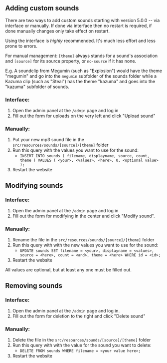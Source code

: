 ## Adding custom sounds

There are two ways to add custom sounds starting with version 5.0.0 -- via interface or manually.
If done via interface then no restart is required, if done manually changes only take effect on restart.

Using the interface is _highly_ recommended. It's much less effort and less prone to errors.

For manual management: `[theme]` always stands for a sound's association and `[source]` for its source property, or `no-source` if it has none.

E.g. A soundclip from Megumin (such as "Explosion") would have the theme "megumin" and go into the `megumin` subfolder of the sounds folder while a Kazuma clip (such as "Steal") has the theme "kazuma" and goes into the "kazuma" subfolder of sounds.

### Interface:
1) Open the admin panel at the `/admin` page and log in
2) Fill out the form for uploads on the very left and click "Upload sound"

### Manually:
1) Put your new mp3 sound file in the `src/resources/sounds/[source]/[theme]` folder
2) Run this query with the values you want to use for the sound:
	- `INSERT INTO sounds ( filename, displayname, source, count, theme ) VALUES ( <your>, <values>, <here>, 0, <optional value> );`
3) Restart the website

## Modifying sounds

### Interface:
1) Open the admin panel at the `/admin` page and log in
2) Fill out the form for modifying in the center and click "Modify sound".

### Manually:
1) Rename the file in the `src/resources/sounds/[source]/[theme]` folder
2) Run this query with with the new values you want to use for the sound:
	- `UPDATE sounds SET filename = <your>, displayname = <values>, source = <here>, count = <and>, theme = <here> WHERE id = <id>;`
3) Restart the website

All values are optional, but at least any one must be filled out.

## Removing sounds

### Interface:
1) Open the admin panel at the `/admin` page and log in.
2) Fill out the form for deletion to the right and click "Delete sound"

### Manually:
1) Delete the file in the `src/resources/sounds/[source]/[theme]` folder
2) Run this query with with the value for the sound you want to delete:
	- `DELETE FROM sounds WHERE filename = <your value here>;`
3) Restart the website